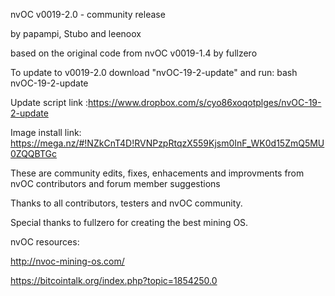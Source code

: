 nvOC v0019-2.0 - community release

by papampi, Stubo and leenoox

based on the original code from nvOC v0019-1.4 by fullzero

To update to v0019-2.0 download "nvOC-19-2-update" and run: 
bash nvOC-19-2-update

Update script link :https://www.dropbox.com/s/cyo86xoqotplges/nvOC-19-2-update

Image install link: https://mega.nz/#!NZkCnT4D!RVNPzpRtqzX559Kjsm0InF_WK0d15ZmQ5MU0ZQQBTGc

These are community edits, fixes, enhacements and improvments from nvOC contributors and forum member suggestions


Thanks to all contributors, testers and nvOC community.

Special thanks to fullzero for creating the best mining OS.


nvOC resources:

http://nvoc-mining-os.com/

https://bitcointalk.org/index.php?topic=1854250.0

